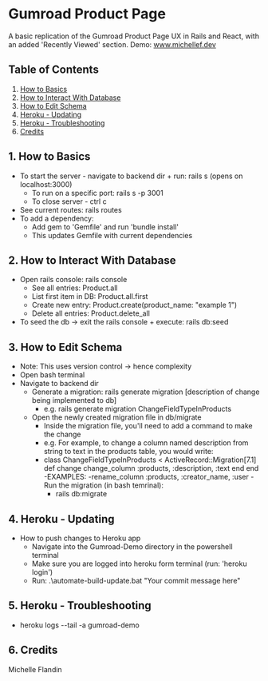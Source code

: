 # Gumroad Product Page 

A basic replication of the Gumroad Product Page UX in Rails and React, with an added 'Recently Viewed' section. 
Demo: www.michellef.dev 



## Table of Contents
1. [How to Basics](#how-to-basics)
2. [How to Interact With Database](#how-to-db)
3. [How to Edit Schema](#how-to-edit-schema)
4. [Heroku - Updating](#heroku-troubleshooting)
5. [Heroku - Troubleshooting](#heroku-troubleshooting)
6. [Credits](#credits)



## 1. How to Basics <a name="how-to-basics"></a>
- To start the server - navigate to backend dir + run: rails s (opens on localhost:3000)
  - To run on a specific port: rails s -p 3001
  - To close server - ctrl c
- See current routes: rails routes
- To add a dependency:
  - Add gem to 'Gemfile' and run 'bundle install'
  - This updates Gemfile with current dependencies


## 2. How to Interact With Database <a name="how-to-db"></a>
- Open rails console: rails console
  - See all entries: Product.all
  - List first item in DB: Product.all.first 
  - Create new entry: Product.create(product_name: "example 1")
  - Delete all entries: Product.delete_all
- To seed the db -> exit the rails console + execute: rails db:seed


## 3. How to Edit Schema <a name="how-to-edit-schema"></a>
- Note: This uses version control -> hence complexity
- Open bash terminal 
- Navigate to backend dir
  - Generate a migration: rails generate migration [description of change being implemented to db]
    - e.g. rails generate migration ChangeFieldTypeInProducts
  - Open the newly created migration file in db/migrate
    - Inside the migration file, you'll need to add a command to make the change
    - e.g. For example, to change a column named description from string to text in the products table, you   would write:
    - class ChangeFieldTypeInProducts < ActiveRecord::Migration[7.1]
        def change
          change_column :products, :description, :text
        end
      end
      -EXAMPLES: 
        -rename_column :products, :creator_name, :user
    -Run the migration (in bash temrinal): 
      - rails db:migrate


## 4. Heroku - Updating <a name="heroku-updating"></a>
- How to push changes to Heroku app
  - Navigate into the Gumroad-Demo directory in the powershell terminal
  - Make sure you are logged into heroku form terminal (run: 'heroku login')
  - Run: .\automate-build-update.bat "Your commit message here"


## 5. Heroku - Troubleshooting <a name="heroku-troubleshooting"></a>
- heroku logs --tail -a gumroad-demo


## 6. Credits <a name="credits"></a>
Michelle Flandin